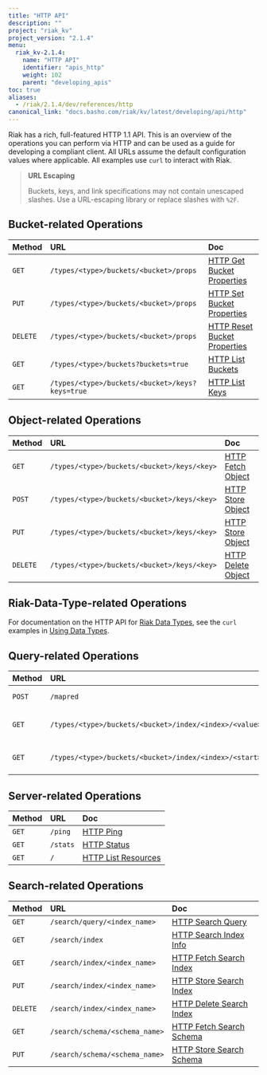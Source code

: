 ```yaml
---
title: "HTTP API"
description: ""
project: "riak_kv"
project_version: "2.1.4"
menu:
  riak_kv-2.1.4:
    name: "HTTP API"
    identifier: "apis_http"
    weight: 102
    parent: "developing_apis"
toc: true
aliases:
  - /riak/2.1.4/dev/references/http
canonical_link: "docs.basho.com/riak/kv/latest/developing/api/http"
---
```


Riak has a rich, full-featured HTTP 1.1 API. This is an overview of the
operations you can perform via HTTP and can be used as a guide for
developing a compliant client. All URLs assume the default configuration
values where applicable. All examples use `curl` to interact with Riak.

> **URL Escaping**
>
> Buckets, keys, and link specifications may not contain unescaped
slashes. Use a URL-escaping library or replace slashes with `%2F`.

## Bucket-related Operations

Method | URL | Doc
:------|:----|:---
`GET` | `/types/<type>/buckets/<bucket>/props` | [HTTP Get Bucket Properties](/riak/kv/2.1.4/developing/api/http/get-bucket-props)
`PUT` | `/types/<type>/buckets/<bucket>/props` | [HTTP Set Bucket Properties](/riak/kv/2.1.4/developing/api/http/set-bucket-props)
`DELETE` | `/types/<type>/buckets/<bucket>/props` | [HTTP Reset Bucket Properties](/riak/kv/2.1.4/developing/api/http/reset-bucket-props)
`GET` | `/types/<type>/buckets?buckets=true` | [HTTP List Buckets](/riak/kv/2.1.4/developing/api/http/list-buckets)
`GET` | `/types/<type>/buckets/<bucket>/keys?keys=true` | [HTTP List Keys](/riak/kv/2.1.4/developing/api/http/list-keys)

## Object-related Operations

Method | URL | Doc
:------|:----|:---
`GET` | `/types/<type>/buckets/<bucket>/keys/<key>` | [HTTP Fetch Object](/riak/kv/2.1.4/developing/api/http/fetch-object)
`POST` | `/types/<type>/buckets/<bucket>/keys/<key>` | [HTTP Store Object](/riak/kv/2.1.4/developing/api/http/store-object)
`PUT` | `/types/<type>/buckets/<bucket>/keys/<key>` | [HTTP Store Object](/riak/kv/2.1.4/developing/api/http/store-object)
`DELETE` | `/types/<type>/buckets/<bucket>/keys/<key>` | [HTTP Delete Object](/riak/kv/2.1.4/developing/api/http/delete-object)

## Riak-Data-Type-related Operations

For documentation on the HTTP API for [Riak Data Types](/riak/kv/2.1.4/learn/concepts/crdts),
see the `curl` examples in [Using Data Types](/riak/kv/2.1.4/developing/data-types).

## Query-related Operations

Method | URL | Doc
:------|:----|:---
`POST` | `/mapred` | [HTTP MapReduce](/riak/kv/2.1.4/developing/api/http/mapreduce)
`GET` | `/types/<type>/buckets/<bucket>/index/<index>/<value>` | [HTTP Secondary Indexes](/riak/kv/2.1.4/developing/api/http/secondary-indexes)
`GET` | `/types/<type>/buckets/<bucket>/index/<index>/<start>/<end>` | [HTTP Secondary Indexes](/riak/kv/2.1.4/developing/api/http/secondary-indexes)

## Server-related Operations

Method | URL | Doc
:------|:----|:---
`GET` | `/ping` | [HTTP Ping](/riak/kv/2.1.4/developing/api/http/ping)
`GET` | `/stats` | [HTTP Status](/riak/kv/2.1.4/developing/api/http/status)
`GET` | `/` | [HTTP List Resources](/riak/kv/2.1.4/developing/api/http/list-resources)

## Search-related Operations

Method | URL | Doc
:------|:----|:---
`GET` | `/search/query/<index_name>` | [HTTP Search Query](/riak/kv/2.1.4/developing/api/http/search-query)
`GET` | `/search/index` | [HTTP Search Index Info](/riak/kv/2.1.4/developing/api/http/search-index-info)
`GET` | `/search/index/<index_name>` | [HTTP Fetch Search Index](/riak/kv/2.1.4/developing/api/http/fetch-search-index)
`PUT` | `/search/index/<index_name>` | [HTTP Store Search Index](/riak/kv/2.1.4/developing/api/http/store-search-index)
`DELETE` | `/search/index/<index_name>` | [HTTP Delete Search Index](/riak/kv/2.1.4/developing/api/http/delete-search-index)
`GET` | `/search/schema/<schema_name>` | [HTTP Fetch Search Schema](/riak/kv/2.1.4/developing/api/http/fetch-search-schema)
`PUT` | `/search/schema/<schema_name>` | [HTTP Store Search Schema](/riak/kv/2.1.4/developing/api/http/store-search-schema)
